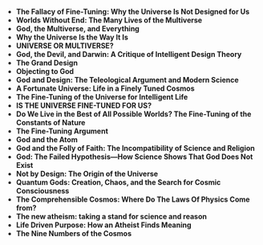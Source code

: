 <ul>
                                <li><b><a target="_blank" href="https://github.com/manjunath5496/Is-the-Universe-Fine-Tuned-for-Us/blob/master/ft(1).pdf" style="text-decoration:none;">The Fallacy of Fine-Tuning: Why the Universe Is Not Designed for Us </a></b></li>
                                <li><b><a target="_blank" href="https://github.com/manjunath5496/Is-the-Universe-Fine-Tuned-for-Us/blob/master/ft(2).pdf" style="text-decoration:none;">Worlds Without End: The Many Lives of the Multiverse</a></b></li>
                                <li><b><a target="_blank" href="https://github.com/manjunath5496/Is-the-Universe-Fine-Tuned-for-Us/blob/master/ft(3).pdf" style="text-decoration:none;">God, the Multiverse, and Everything</a></b></li>
                               
<li><b><a target="_blank" href="https://github.com/manjunath5496/Is-the-Universe-Fine-Tuned-for-Us/blob/master/ft(4).pdf" style="text-decoration:none;">Why the Universe Is the Way It Is</a></b></li>
                                <li><b><a target="_blank" href="https://github.com/manjunath5496/Is-the-Universe-Fine-Tuned-for-Us/blob/master/ft(5).pdf" style="text-decoration:none;"> UNIVERSE OR MULTIVERSE? </a></b></li>
                                
 <li><b><a target="_blank" href="https://github.com/manjunath5496/Is-the-Universe-Fine-Tuned-for-Us/blob/master/ft(6).pdf" style="text-decoration:none;">God, the Devil, and Darwin: A Critique of Intelligent Design Theory</a></b></li>
                          
<li><b><a target="_blank" href="https://github.com/manjunath5496/Is-the-Universe-Fine-Tuned-for-Us/blob/master/ft(7).pdf" style="text-decoration:none;">The Grand Design </a></b></li>
                                <li><b><a target="_blank" href="https://github.com/manjunath5496/Is-the-Universe-Fine-Tuned-for-Us/blob/master/ft(8).pdf" style="text-decoration:none;">Objecting to God</a></b></li>
                                <li><b><a target="_blank" href="https://github.com/manjunath5496/Is-the-Universe-Fine-Tuned-for-Us/blob/master/ft(9).pdf" style="text-decoration:none;">God and Design: The Teleological Argument and Modern Science </a></b></li>
                                
<li><b><a target="_blank" href="https://github.com/manjunath5496/Is-the-Universe-Fine-Tuned-for-Us/blob/master/ft(10).pdf" style="text-decoration:none;">A Fortunate Universe: Life in a Finely Tuned Cosmos </a></b></li>  
        
<li><b><a target="_blank" href="https://github.com/manjunath5496/Is-the-Universe-Fine-Tuned-for-Us/blob/master/ft(11).pdf" style="text-decoration:none;">The Fine-Tuning of the Universe for Intelligent Life</a></b></li>
                                <li><b><a target="_blank" href="https://github.com/manjunath5496/Is-the-Universe-Fine-Tuned-for-Us/blob/master/ft(12).pdf" style="text-decoration:none;"> IS THE UNIVERSE FINE-TUNED FOR US?</a></b></li>
 <li><b><a target="_blank" href="https://github.com/manjunath5496/Is-the-Universe-Fine-Tuned-for-Us/blob/master/ft(13).pdf" style="text-decoration:none;">Do We Live in the Best of All Possible Worlds? The Fine-Tuning of the Constants of Nature</a></b></li> 
 
 <li><b><a target="_blank" href="https://github.com/manjunath5496/Is-the-Universe-Fine-Tuned-for-Us/blob/master/ft(14).pdf" style="text-decoration:none;">The Fine-Tuning Argument</a></b></li>
                                <li><b><a target="_blank" href="https://github.com/manjunath5496/Is-the-Universe-Fine-Tuned-for-Us/blob/master/ft(15).pdf" style="text-decoration:none;">God and the Atom </a></b></li>

  
 <li><b><a target="_blank" href="https://github.com/manjunath5496/Is-the-Universe-Fine-Tuned-for-Us/blob/master/ft(16).pdf" style="text-decoration:none;">God and the Folly of Faith: The Incompatibility of Science and Religion</a></b></li>
                                <li><b><a target="_blank" href="https://github.com/manjunath5496/Is-the-Universe-Fine-Tuned-for-Us/blob/master/ft(17).pdf" style="text-decoration:none;">God: The Failed Hypothesis—How Science Shows That God Does Not Exist </a></b></li>
                                
  <li><b><a target="_blank" href="https://github.com/manjunath5496/Is-the-Universe-Fine-Tuned-for-Us/blob/master/ft(18).pdf" style="text-decoration:none;"> Not by Design: The Origin of the Universe</a></b></li>
                                <li><b><a target="_blank" href="https://github.com/manjunath5496/Is-the-Universe-Fine-Tuned-for-Us/blob/master/ft(19).pdf" style="text-decoration:none;">Quantum Gods: Creation, Chaos, and the Search for Cosmic Consciousness </a></b></li>
         <li><b><a target="_blank" href="https://github.com/manjunath5496/Is-the-Universe-Fine-Tuned-for-Us/blob/master/ft(20).pdf" style="text-decoration:none;">The Comprehensible Cosmos: Where Do The Laws Of Physics Come from? </a></b></li>                                                           
   <li><b><a target="_blank" href="https://github.com/manjunath5496/Is-the-Universe-Fine-Tuned-for-Us/blob/master/ft(21).pdf" style="text-decoration:none;">The new atheism: taking a stand for science and reason </a></b></li>
         <li><b><a target="_blank" href="https://github.com/manjunath5496/Is-the-Universe-Fine-Tuned-for-Us/blob/master/ft(22).pdf" style="text-decoration:none;">Life Driven Purpose: How an Atheist Finds Meaning </a></b></li>                                                                                          
         <li><b><a target="_blank" href="https://github.com/manjunath5496/Is-the-Universe-Fine-Tuned-for-Us/blob/master/ft(23).pdf" style="text-decoration:none;">The Nine Numbers of the Cosmos </a></b></li>                               
                                
                                
                                
                                
                                
                                
 
 </ul>
